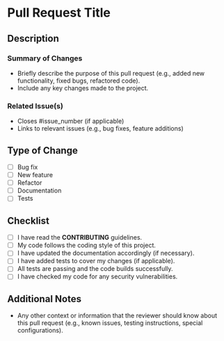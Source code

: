 # Pull Request Title

## Description

### Summary of Changes
- Briefly describe the purpose of this pull request (e.g., added new functionality, fixed bugs, refactored code).
- Include any key changes made to the project.
  
### Related Issue(s)
- Closes #issue_number (if applicable)
- Links to relevant issues (e.g., bug fixes, feature additions)

## Type of Change
- [ ] Bug fix
- [ ] New feature
- [ ] Refactor
- [ ] Documentation
- [ ] Tests

## Checklist

- [ ] I have read the **CONTRIBUTING** guidelines.
- [ ] My code follows the coding style of this project.
- [ ] I have updated the documentation accordingly (if necessary).
- [ ] I have added tests to cover my changes (if applicable).
- [ ] All tests are passing and the code builds successfully.
- [ ] I have checked my code for any security vulnerabilities.

## Additional Notes
- Any other context or information that the reviewer should know about this pull request (e.g., known issues, testing instructions, special configurations).

